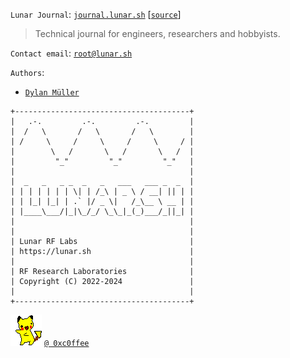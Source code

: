 `Lunar Journal`: [`journal.lunar.sh`](https://journal.lunar.sh/) [[`source`](https://github.com/lunarjournal/lunarjournal.github.io/)]

> Technical journal for engineers, researchers and hobbyists.

`Contact email`: [`root@lunar.sh`](mailto:root@lunar.sh)

`Authors`: 
- [`Dylan Müller`](https://www.linkedin.com/in/dylanmuller)

```
+---------------------------------------+
|   .-.         .-.         .-.         |
|  /   \       /   \       /   \        |
| /     \     /     \     /     \     / |
|        \   /       \   /       \   /  |
|         "_"         "_"         "_"   |
|                                       |
|  _   _   _ _  _   _   ___   ___ _  _  |
| | | | | | | \| | /_\ | _ \ / __| || | |
| | |_| |_| | .` |/ _ \|   /_\__ \ __ | |
| |____\___/|_|\_/_/ \_\_|_(_)___/_||_| |
|                                       |
|                                       |
| Lunar RF Labs                         |
| https://lunar.sh                      |
|                                       |
| RF Research Laboratories              |
| Copyright (C) 2022-2024               |
|                                       |
+---------------------------------------+
```

[![](https://github.com/lunarjournal/stegwasm/blob/master/giffy/int.gif?raw=true)](https://github.com/lunarjournal/stegwasm) [`@ 0xc0ffee`](https://in.pinterest.com/pin/155303888225636560/)
